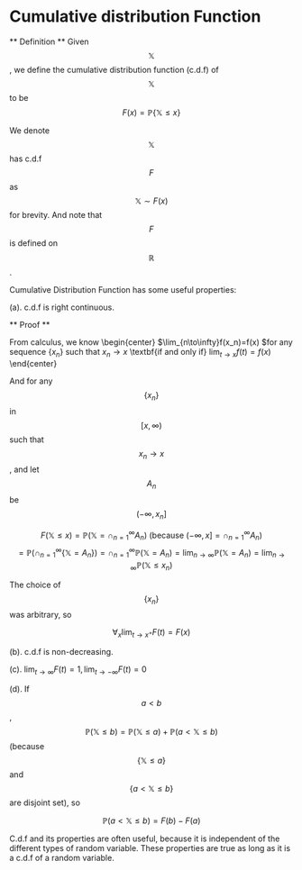 # Cumulative distribution Function

** Definition ** Given $$\mathbb{X}$$, we define the cumulative distribution function (c.d.f) of $$\mathbb{X}$$ to be 
$$F(x) = \mathbb{P}\{\mathbb{X} \leq x\}$$

We denote $$\mathbb{X}$$ has c.d.f $$F$$ as $$\mathbb{X} \sim F(x)$$ for brevity. And note that $$F$$ is defined on $$\mathbb{R}$$.

Cumulative Distribution Function has some useful properties:

(a). c.d.f is right continuous.

** Proof **

From calculus, we know
\begin{center}
 $\lim_{n\to\infty}f(x_n)=f(x) $for any sequence $\{x_n\}$ such that $x_n \to x$  
\textbf{if and only if} 
 $\lim_{t\to x}f(t)=f(x)$
\end{center}
 
And for any $$\{x_n\}$$ in $$[x, \infty )$$ such that $$x_n\to x$$, and let $$A_n$$ be $$(-\infty, x_n]$$

$$F(\mathbb{X}\leq x) = \mathbb{P}( \mathbb{X} = \cap_{n=1}^\infty A_n )
 \text{\ \ \ (because   } (-\infty, x] = \cap_{n=1}^\infty A_n )$$
$$= \mathbb{P}(\cap_{n=1}^\infty\{\mathbb{X} = A_n \}) = \cap_{n=1}^\infty\mathbb{P}(\mathbb{X} = A_n ) = \lim_{n\to\infty}\mathbb{P}(\mathbb{X} = A_n ) = \lim_{n\to\infty}\mathbb{P}(\mathbb{X} \leq x_n )$$

The choice of $$\{x_n\}$$ was arbitrary, so 

$$\forall_x \lim_{t\to x^+}F(t) = F(x)$$

(b). c.d.f is non-decreasing.

(c). $\lim_{t\to \infty}F(t) = 1, \lim_{t\to -\infty}F(t) = 0$

(d). If $$a<b$$, $$\mathbb{P}( \mathbb{X}\leq b ) = \mathbb{P}( \mathbb{X} \leq a ) + \mathbb{P}( a < \mathbb{X} \leq b )$$ (because $$\{\mathbb{X}\leq a\}$$ and $$\{a<\mathbb{X}\leq b\}$$ are disjoint set), so 

$$\mathbb{P}( a < \mathbb{X} \leq b ) = F(b) - F(a)$$

C.d.f and its properties are often useful, because it is independent of the different types of random variable. These properties are true as long as it is a c.d.f of a random variable.


